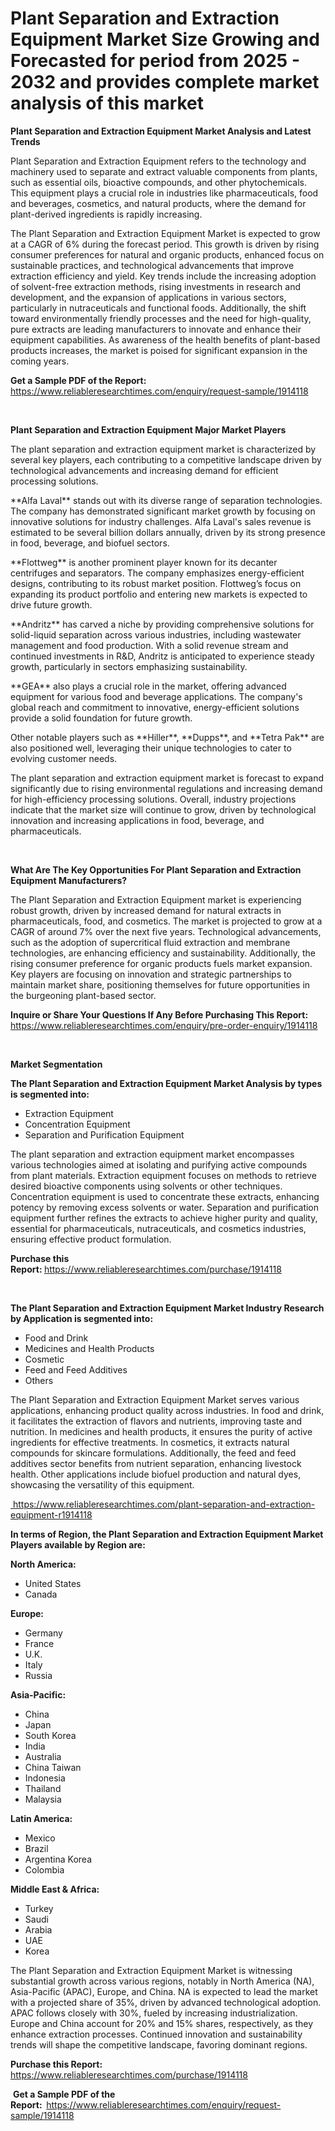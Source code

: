 <p><h1>Plant Separation and Extraction Equipment Market Size Growing and Forecasted for period from 2025 - 2032 and provides complete market analysis of this market</h1></p><p><strong>Plant Separation and Extraction Equipment Market Analysis and Latest Trends</strong></p>
<p><p>Plant Separation and Extraction Equipment refers to the technology and machinery used to separate and extract valuable components from plants, such as essential oils, bioactive compounds, and other phytochemicals. This equipment plays a crucial role in industries like pharmaceuticals, food and beverages, cosmetics, and natural products, where the demand for plant-derived ingredients is rapidly increasing.</p><p>The Plant Separation and Extraction Equipment Market is expected to grow at a CAGR of 6% during the forecast period. This growth is driven by rising consumer preferences for natural and organic products, enhanced focus on sustainable practices, and technological advancements that improve extraction efficiency and yield. Key trends include the increasing adoption of solvent-free extraction methods, rising investments in research and development, and the expansion of applications in various sectors, particularly in nutraceuticals and functional foods. Additionally, the shift toward environmentally friendly processes and the need for high-quality, pure extracts are leading manufacturers to innovate and enhance their equipment capabilities. As awareness of the health benefits of plant-based products increases, the market is poised for significant expansion in the coming years.</p></p>
<p><strong>Get a Sample PDF of the Report:&nbsp;</strong> <a href="https://www.reliableresearchtimes.com/enquiry/request-sample/1914118?utm_campaign=2774&utm_medium=2&utm_source=Github&utm_content=ia&utm_term=12042025&utm_id=plant-separation-and-extraction-equipment">https://www.reliableresearchtimes.com/enquiry/request-sample/1914118</a></p>
<p>&nbsp;</p>
<p><strong>Plant Separation and Extraction Equipment Major Market Players</strong></p>
<p><p>The plant separation and extraction equipment market is characterized by several key players, each contributing to a competitive landscape driven by technological advancements and increasing demand for efficient processing solutions.</p><p>**Alfa Laval** stands out with its diverse range of separation technologies. The company has demonstrated significant market growth by focusing on innovative solutions for industry challenges. Alfa Laval's sales revenue is estimated to be several billion dollars annually, driven by its strong presence in food, beverage, and biofuel sectors.</p><p>**Flottweg** is another prominent player known for its decanter centrifuges and separators. The company emphasizes energy-efficient designs, contributing to its robust market position. Flottweg’s focus on expanding its product portfolio and entering new markets is expected to drive future growth.</p><p>**Andritz** has carved a niche by providing comprehensive solutions for solid-liquid separation across various industries, including wastewater management and food production. With a solid revenue stream and continued investments in R&D, Andritz is anticipated to experience steady growth, particularly in sectors emphasizing sustainability.</p><p>**GEA** also plays a crucial role in the market, offering advanced equipment for various food and beverage applications. The company's global reach and commitment to innovative, energy-efficient solutions provide a solid foundation for future growth.</p><p>Other notable players such as **Hiller**, **Dupps**, and **Tetra Pak** are also positioned well, leveraging their unique technologies to cater to evolving customer needs. </p><p>The plant separation and extraction equipment market is forecast to expand significantly due to rising environmental regulations and increasing demand for high-efficiency processing solutions. Overall, industry projections indicate that the market size will continue to grow, driven by technological innovation and increasing applications in food, beverage, and pharmaceuticals.</p></p>
<p>&nbsp;</p>
<p><strong>What Are The Key Opportunities For Plant Separation and Extraction Equipment Manufacturers?</strong></p>
<p><p>The Plant Separation and Extraction Equipment market is experiencing robust growth, driven by increased demand for natural extracts in pharmaceuticals, food, and cosmetics. The market is projected to grow at a CAGR of around 7% over the next five years. Technological advancements, such as the adoption of supercritical fluid extraction and membrane technologies, are enhancing efficiency and sustainability. Additionally, the rising consumer preference for organic products fuels market expansion. Key players are focusing on innovation and strategic partnerships to maintain market share, positioning themselves for future opportunities in the burgeoning plant-based sector.</p></p>
<p><strong>Inquire or Share Your Questions If Any Before Purchasing This Report:</strong> <a href="https://www.reliableresearchtimes.com/enquiry/pre-order-enquiry/1914118?utm_campaign=2774&utm_medium=2&utm_source=Github&utm_content=ia&utm_term=12042025&utm_id=plant-separation-and-extraction-equipment">https://www.reliableresearchtimes.com/enquiry/pre-order-enquiry/1914118</a></p>
<p>&nbsp;</p>
<p><strong>Market Segmentation</strong></p>
<p><strong>The Plant Separation and Extraction Equipment Market Analysis by types is segmented into:</strong></p>
<p><ul><li>Extraction Equipment</li><li>Concentration Equipment</li><li>Separation and Purification Equipment</li></ul></p>
<p><p>The plant separation and extraction equipment market encompasses various technologies aimed at isolating and purifying active compounds from plant materials. Extraction equipment focuses on methods to retrieve desired bioactive components using solvents or other techniques. Concentration equipment is used to concentrate these extracts, enhancing potency by removing excess solvents or water. Separation and purification equipment further refines the extracts to achieve higher purity and quality, essential for pharmaceuticals, nutraceuticals, and cosmetics industries, ensuring effective product formulation.</p></p>
<p><strong>Purchase this Report:&nbsp;</strong><a href="https://www.reliableresearchtimes.com/purchase/1914118?utm_campaign=2774&utm_medium=2&utm_source=Github&utm_content=ia&utm_term=12042025&utm_id=plant-separation-and-extraction-equipment">https://www.reliableresearchtimes.com/purchase/1914118</a></p>
<p>&nbsp;</p>
<p><strong>The Plant Separation and Extraction Equipment Market Industry Research by Application is segmented into:</strong></p>
<p><ul><li>Food and Drink</li><li>Medicines and Health Products</li><li>Cosmetic</li><li>Feed and Feed Additives</li><li>Others</li></ul></p>
<p><p>The Plant Separation and Extraction Equipment Market serves various applications, enhancing product quality across industries. In food and drink, it facilitates the extraction of flavors and nutrients, improving taste and nutrition. In medicines and health products, it ensures the purity of active ingredients for effective treatments. In cosmetics, it extracts natural compounds for skincare formulations. Additionally, the feed and feed additives sector benefits from nutrient separation, enhancing livestock health. Other applications include biofuel production and natural dyes, showcasing the versatility of this equipment.</p></p>
<p><a href="https://www.reliableresearchtimes.com/plant-separation-and-extraction-equipment-r1914118?utm_campaign=2774&utm_medium=2&utm_source=Github&utm_content=ia&utm_term=12042025&utm_id=plant-separation-and-extraction-equipment">&nbsp;https://www.reliableresearchtimes.com/plant-separation-and-extraction-equipment-r1914118</a></p>
<p><strong>In terms of Region, the Plant Separation and Extraction Equipment Market Players available by Region are:</strong></p>
<p>
    <p> <strong> North America: </strong>
        <ul>
            <li>United States</li>
            <li>Canada</li>
        </ul>
        </p> 
    <p> <strong> Europe: </strong>
        <ul>
            <li>Germany</li>
            <li>France</li>
            <li>U.K.</li>
            <li>Italy</li>
            <li>Russia</li>
        </ul>
        </p> 
    <p> <strong> Asia-Pacific: </strong>
        <ul>
            <li>China</li>
            <li>Japan</li>
            <li>South Korea</li>
            <li>India</li>
            <li>Australia</li>
            <li>China Taiwan</li>
            <li>Indonesia</li>
            <li>Thailand</li>
            <li>Malaysia</li>
        </ul>
        </p> 
    <p> <strong> Latin America: </strong>
        <ul>
            <li>Mexico</li>
            <li>Brazil</li>
            <li>Argentina Korea</li>
            <li>Colombia</li>
        </ul>
        </p> 
    <p> <strong> Middle East & Africa: </strong>
        <ul>
            <li>Turkey</li>
            <li>Saudi</li>
            <li>Arabia</li>
            <li>UAE</li>
            <li>Korea</li>
        </ul>
    </p>
    </p>
<p><p>The Plant Separation and Extraction Equipment Market is witnessing substantial growth across various regions, notably in North America (NA), Asia-Pacific (APAC), Europe, and China. NA is expected to lead the market with a projected share of 35%, driven by advanced technological adoption. APAC follows closely with 30%, fueled by increasing industrialization. Europe and China account for 20% and 15% shares, respectively, as they enhance extraction processes. Continued innovation and sustainability trends will shape the competitive landscape, favoring dominant regions.</p></p>
<p><strong>Purchase this Report: </strong><a href="https://www.reliableresearchtimes.com/purchase/1914118?utm_campaign=2774&utm_medium=2&utm_source=Github&utm_content=ia&utm_term=12042025&utm_id=plant-separation-and-extraction-equipment">https://www.reliableresearchtimes.com/purchase/1914118</a></p>
<p>&nbsp;<strong>Get a Sample PDF of the Report:&nbsp;&nbsp;</strong><a href="https://www.reliableresearchtimes.com/enquiry/request-sample/1914118?utm_campaign=2774&utm_medium=2&utm_source=Github&utm_content=ia&utm_term=12042025&utm_id=plant-separation-and-extraction-equipment">https://www.reliableresearchtimes.com/enquiry/request-sample/1914118</a></p>
<p><strong></strong></p>
<p><p></p><p></p><p></p></p>